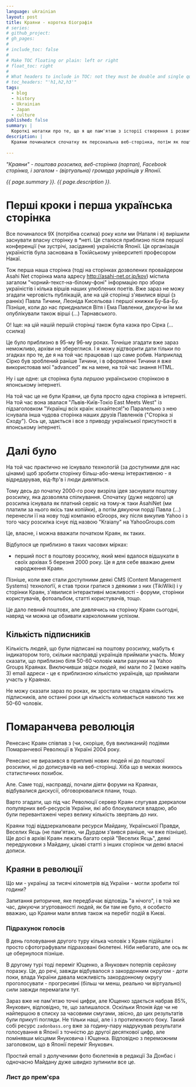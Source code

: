 ```yaml
---
language: ukrainian
layout: post
title: Краяни - коротка біографія
# series: 
# github_project: 
# gh_pages:
#
# include_toc: false
#
# Make TOC floating or plain: left or right
# float_toc: right
#
# What headers to include in TOC: not they must be double and single quoted
# toc_headers: "'h1,h2,h3'"
tags:
  - blog
  - history
  - Ukrainian
  - Japan
  - culture
published: false
summary: |
  Короткі нотатки про те, що я ще пам'ятаю з історії створення і розвитку Краян
description: |
  Краяни починалися спочатку як персональна веб-сторінка, потім як поштова розсилка, а вже потім у Facebook-еру, як ФБ група. Трохи історії про те, як це відбувалося.
  
---
```


<em>"Краяни" - поштова розсилка, веб-сторінка (портал), Facebook сторінка, і загалом - (віртуальна) громада українців у Японії. </em>

<em>{{ page.summary }}. {{ page.description }}.</em>

# Перші кроки і перша українська сторінка

Все починалося 9Х (потрібна ссилка) року коли ми (Наталя і я) вирішили заснувати власну сторінку в *неті. Це сталося приблизно після першої конференції (чи зустрічі, засідання) україністів Японії. Ця організація україністів була заснована в Токійському університеті професором Накаї. 

Тож перша наша сторінка (тоді на сторінках дозволених провайдером Asahi Net сторінка мала адресу http://asahi-net.or.jp/kov) містила загалом "чорний-текст-на-білому-фоні" інформацію про збори україністів і кілька віршів наших улюблених поетів. Вже зараз не можу згадати черговість публікацій, але на цій сторінці з'явилися вірші (з ранніх) Павла Тичини, Леоніда Кисельова і першої книжки Бу-Ба-Бу. Пізніше, коли до нас приєдналися Вітя і Ема Павленки, дякуючи їм ми опублікували також вірші (...) Тарнавського. 

О! Іще: на цій нашій першій сторінці також була казка про Сірка (... ссилка)

Це було приблизно в 95-му 96-му роках. Точніше згадати вже зараз неможливо, архіви не збереглися. І я можу відтворити дати тільки по згадках про те, де я на той час працював і що саме робив. Наприклад Сірко був зроблений раніше Тичини, і в оформленні Тичини я вже використовав мої "advanced" як на мене, на той час знання HTML.

Ну і ще одне: ця сторінка була *першою* українською сторінкою в японському інтернеті.

На той час це не були Краяни, це була просто одна сторінка в інтернеті. На той час вона звалася "Львів-Київ-Токіо East Meets West" із підзаголовком "Українці всіх країн: кохайтеся!"ю Паралельно з нею існувала інша чудова сторінка наших друзів Павленків ("Сторіка зі Сходу"). Ось це, здається і все з приводу української присутності в японському інтернеті.

# Далі було

На той час практично не існувало технологій (за доступними для нас цінами) щоб зробити сторінку більш-або-менш інтерактивною - я відредарував, від-ftp'в і люди дивляться. 

Тому десь до початку 2000-го року визріла ідея заснувати поштову розсилку, яка дозволяла спілкування. Спочатку (дуже недовго) ця розсилка існувала як платний сервіс на тому-ж таки AsahiNet (ми платили за нього якісь там копійки), а потім дякуючи порді Павла (...) перенесли її на нову тоді компанію eGroops, яку після викупив Yahoo і з того часу розсилка існує під назвою "Kraiany" на YahooGroups.com 

Це, власне, і можна вважати початком Краян, як таких. 

Відбулося це приблизно в таких часових мірках:

- перший пост в поштову розсилку, який мені вдалося відшукати в своїх архівах 5 березня 2000 року. Це я для себе вважаю днем народження Краян.

Пізніше, коли вже стали доступними деякі CMS (Content Management Systems) технолоґії, я став трохи гратися з деякими з них (TikiWiki) і у сторінки Краян, з'явилися інтерактивні можливості - форуми, сторінки користувачів, фотоальбом, статті користувачів, тощо. 

Це дало певний поштовх, але дивлячись на сторінку Краян сьогодні, навряд чи можна це обзивати карколомним успіхом.

## Кількість підписників

Кількість людей, що були підписані на поштову розсилку, мабуть є індикатором того, скільки насправді українців приймали участь. Можу сказати, що приблизно біля 50-60 чоловік мали рахунки на Yahoo Groups Краянах. Виключивши звідси людей, які мали по 2 (може навіть 3) email адреси - це є приблизною кількістю українців, що приймали участь у Краянах. 

Не можу сказати зараз по роках, як зростала чи спадала кількість підписників, але останні роки ця кількість коливається навколо тих же 50-60 чоловік.

# Помаранчева революція

Ренесанс Краян співпав з (чи, скоріше, був викликаний) подіями Помаранчевої Революції в Україні 2004 року.

Ренесанс не виразився в припливі нових людей ні до поштової розсилки, ні до дописувачів на веб-сторінці. Хіба що в межах якихось статистичних похибок.

Але. Саме тоді, насправді, почали діяти форуми на Краянах, відбувалися дискусії, обговорювалися плани, тощо. 

Варто згадати, що під час Революції сервер Краян слугував дзеркалом популярних веб-ресурсів України, які або блокувалися владою, або були перевантажені через велику кількість звертань до них. 

Краяни тоді віддзеркалювали ресурси Майдану, Української Правди, Веселих Яєць (не пам'ятаю, чи Дурдом з'вився раніше, чи вже пізніше). Ще досі в архіві Краян лежать багато серій "Веселих Яєць", деякі передруковки з Майдану, цікаві статті з інших сторінок чи деякі власні дописи.

## Краяни в революції

Що ми - українці за тисячі кілометрів від України - могли зробити тої години?

Запитання риторичне, яке передбачає відповідь "а нічого", і в той же час, дякуючи згуртованості людей, як би там не було, я особисто вважаю, що Краяни мали вплив також на перебіг подій в Києві. 

### Підрахунок голосів

В день головування другого туру кілька чоловік з Краян підійшли і просто сфотографували підраховані бюлетені. Ніби небагато, але ось як це обернулося пізніше.

В другому турі тоді переміг Ющенко, а Янукович потерпів серйозну поразку. Це, до речі, завжди відбувалося з закордонним округом - доти поки, влада України давала можливість закордонному округу проголосувати - прогресивні (більш чи менш, реально чи віртуально) сили завжди перемагали тут.

Зараз вже не пам'ятаю точні цифри, але Ющенко здається набрав 85%, Янукович, відповідно, те, що залишалося. Оскільки Японія йде чи не найпершою в списку за часовими смугами, звісно, до цих результатів були прикуті погляди. Не тільки наші, але і з протилежного боку. Такий собі ресурс `zadonbass.org` вже за годину-пару надрукував результати голосування в Японії з точністю до другої десяткової цифр, але помінявши місцями Януковича і Ющенка. Відповідно з переможним заголовком, що в Японії переміг Янукович. 

Простий email з долученими фото бюлетенів в редакції За Донбас і одночасно Майдану дуже швидко зупинили все це.

### Лист до прем'єра

